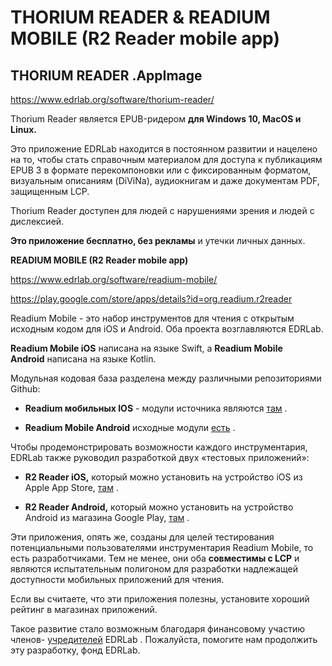 # THORIUM READER & READIUM MOBILE (R2 Reader mobile app)

## **THORIUM READER .AppImage**

https://www.edrlab.org/software/thorium-reader/

Thorium Reader является EPUB-ридером **для Windows 10, MacOS и Linux.**

Это приложение EDRLab находится в постоянном развитии и нацелено на то, чтобы стать справочным материалом для доступа к публикациям EPUB 3 в формате перекомпоновки или с фиксированным форматом, визуальным описаниям (DiViNa), аудиокнигам и даже документам PDF, защищенным LCP.

Thorium Reader доступен для людей с нарушениями зрения и людей с дислексией.

**Это приложение бесплатно, без рекламы** и утечки личных данных.

**READIUM MOBILE (R2 Reader mobile app)**

https://www.edrlab.org/software/readium-mobile/

https://play.google.com/store/apps/details?id=org.readium.r2reader

Readium Mobile - это набор инструментов для чтения с открытым исходным кодом для iOS и Android. Оба проекта возглавляются EDRLab.

**Readium Mobile iOS** написана на языке Swift, а **Readium Mobile Android** написана на языке Kotlin.

Модульная кодовая база разделена между различными репозиториями Github:

- **Readium мобильных IOS** \- модули источника являются [там](https://github.com/readium?utf8=%E2%9C%93&q=swift) .
    
- **Readium Mobile Android** исходные модули [есть](https://github.com/readium?utf8=%E2%9C%93&q=kotlin) .
    

Чтобы продемонстрировать возможности каждого инструментария, EDRLab также руководил разработкой двух «тестовых приложений»:

- **R2 Reader iOS,** который можно установить на устройство iOS из Apple App Store, [там](https://apps.apple.com/us/app/r2-reader/id1363963230) .
    
- **R2 Reader Android,** который можно установить на устройство Android из магазина Google Play, [там](https://play.google.com/store/apps/details?id=org.readium.r2reader) .
    

Эти приложения, опять же, созданы для целей тестирования потенциальными пользователями инструментария Readium Mobile, то есть разработчиками. Тем не менее, они оба **совместимы с LCP** и являются испытательным полигоном для разработки надлежащей доступности мобильных приложений для чтения.

Если вы считаете, что эти приложения полезны, установите хороший рейтинг в магазинах приложений.

Такое развитие стало возможным благодаря финансовому участию членов- [учредителей](https://www.edrlab.org/about/) EDRLab . Пожалуйста, помогите нам продолжить эту разработку, фонд EDRLab.